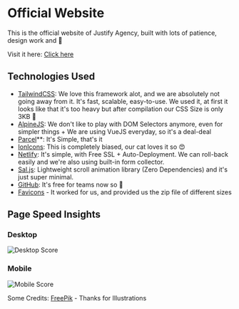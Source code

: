 # Official Website 
This is the official website of Justify Agency, built with lots of patience, design work and 💖

Visit it here: [Click here](https://justifyagency.com)

## Technologies Used
 - [TailwindCSS](https://tailwindcss.com): We love this framework alot, and we are absolutely not going away from it. It's fast, scalable, easy-to-use. We used it,
 at first it looks like that it's too heavy but after compilation our CSS Size is only 3KB 🤯
 - [AlpineJS](https://github.com/alpinejs/alpine): We don't like to play with DOM Selectors anymore, even for simpler things + We are using VueJS everyday, so it's a deal-deal
 - [Parcel](https://parceljs.org/)**: It's Simple, that's it
 - [IonIcons](https://ionicons.com/): This is completely biased, our cat loves it so 😍
 - [Netlify](https://www.netlify.com/): It's simple, with Free SSL + Auto-Deployment. We can roll-back easily and we're also using built-in form collector.
 - [Sal.js](https://mciastek.github.io/sal/): Lightweight scroll animation library (Zero Dependencies) and it's just super minimal.
 - [GitHub](https://github.com): It's free for teams now so 🥳
 - [Favicons](https://www.favicon-generator.org/) - It worked for us, and provided us the zip file of different sizes
 
 
 
 ## Page Speed Insights
 
 ### Desktop
 ![Desktop Score](https://imagehost.imageupload.net/2020/05/26/image750914807bb710e1.png)
 
 ### Mobile
 ![Mobile Score](https://imagehost.imageupload.net/2020/05/26/image9a5c2c8e388861e6.png)
 

Some Credits:
 [FreePik](https://freepik.com) - Thanks for Illustrations

 

 
 


 
